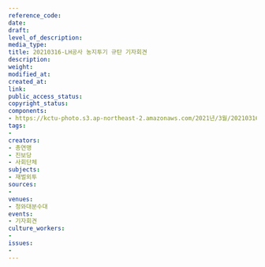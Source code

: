 ```yaml
---
reference_code: 
date: 
draft: 
level_of_description: 
media_type: 
title: 20210316-LH공사 농지투기 규탄 기자회견
description: 
weight: 
modified_at: 
created_at: 
link: 
public_access_status: 
copyright_status: 
components:
- https://kctu-photo.s3.ap-northeast-2.amazonaws.com/2021년/3월/20210316-LH공사+농지투기+규탄+기자회견/_1DX0292.jpg
tags:
- 
creators:
- 총연맹
- 진보당
- 사회단체
subjects:
- 재벌외투
sources:
- 
venues:
- 청와대분수대
events:
- 기자회견
culture_workers:
- 
issues:
- 
---
```

